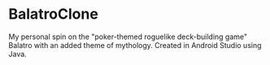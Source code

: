 # BalatroClone
My personal spin on the "poker-themed roguelike deck-building game" Balatro with an added theme of mythology. Created in Android Studio using Java.
